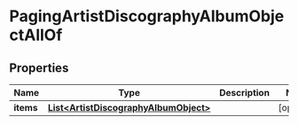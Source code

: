 

# PagingArtistDiscographyAlbumObjectAllOf


## Properties

| Name | Type | Description | Notes |
|------------ | ------------- | ------------- | -------------|
|**items** | [**List&lt;ArtistDiscographyAlbumObject&gt;**](ArtistDiscographyAlbumObject.md) |  |  [optional] |




